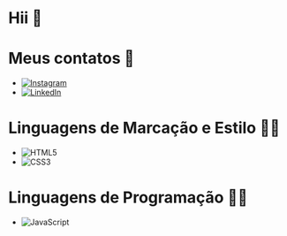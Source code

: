 # Hii 👋
# Meus contatos 📲
   * [![Instagram](https://img.shields.io/badge/-Instagram-%23E4405F?style=for-the-badge&logo=instagram&logoColor=white)](https://www.instagram.com/daviiisousa18/)
   * 	[![LinkedIn](https://img.shields.io/badge/LinkedIn-0077B5?style=for-the-badge&logo=linkedin&logoColor=white)](https://www.linkedin.com/in/Davisousa/)
# Linguagens de Marcação e Estilo 👨‍💻
   * ![HTML5](https://img.shields.io/badge/HTML5-E34F26?style=for-the-badge&logo=html5&logoColor=white)
   * ![CSS3](https://img.shields.io/badge/CSS3-1572B6?style=for-the-badge&logo=css3&logoColor=white)
# Linguagens de Programação 👨‍💻
   * ![JavaScript](https://img.shields.io/badge/JavaScript-F7DF1E?style=for-the-badge&logo=javascript&logoColor=black)

